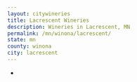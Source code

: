```yaml
---
layout: citywineries
title: Lacrescent Wineries
description: Wineries in Lacrescent, MN
permalink: /mn/winona/lacrescent/
state: mn
county: winona
city: lacrescent
---
```

-
